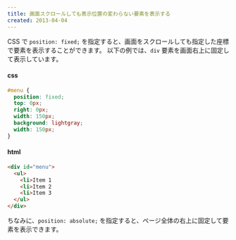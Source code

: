 ```yaml
---
title: 画面スクロールしても表示位置の変わらない要素を表示する
created: 2013-04-04
---
```


CSS で `position: fixed;` を指定すると、画面をスクロールしても指定した座標で要素を表示することができます。
以下の例では、`div` 要素を画面右上に固定して表示しています。

#### css

```css
#menu {
  position: fixed;
  top: 0px;
  right: 0px;
  width: 150px;
  background: lightgray;
  width: 150px;
}
```

#### html

```html
<div id="menu">
  <ul>
    <li>Item 1
    <li>Item 2
    <li>Item 3
  </ul>
</div>
```

ちなみに、`position: absolute;` を指定すると、ページ全体の右上に固定して要素を表示できます。

